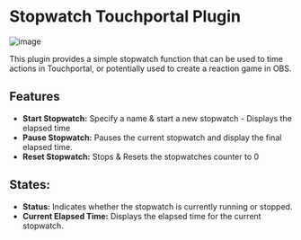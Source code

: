 # Stopwatch Touchportal Plugin

![image](https://user-images.githubusercontent.com/76603653/229237135-a37a6e71-9e21-4955-8e91-e6e353c39ac9.png)


This plugin provides a simple stopwatch function that can be used to time actions in Touchportal, or potentially used to create a reaction game in OBS.

## Features

- **Start Stopwatch:** Specify a name & start a new stopwatch - Displays the elapsed time
- **Pause Stopwatch:** Pauses the current stopwatch and display the final elapsed time.
- **Reset Stopwatch:** Stops & Resets the stopwatches counter to 0

## States:
  - **Status:** Indicates whether the stopwatch is currently running or stopped.
  - **Current Elapsed Time:** Displays the elapsed time for the current stopwatch.
